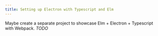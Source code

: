 ```yaml
---
title: Setting up Electron with Typescript and Elm
---
```


Maybe create a separate project to showcase Elm + Electron + Typescript with
Webpack.
*TODO*
